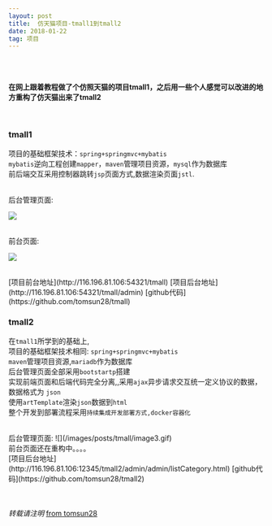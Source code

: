 ```yaml
---
layout: post
title:  仿天猫项目-tmall1到tmall2 
date: 2018-01-22
tag: 项目
---
```


<br>
<br>

**在网上跟着教程做了个仿照天猫的项目tmall1，之后用一些个人感觉可以改进的地方重构了仿天猫出来了tmall2**  

<br>

### tmall1  

项目的基础框架技术：```spring+springmvc+mybatis```  
```mybatis```逆向工程创建```mapper```，```maven```管理项目资源，```mysql```作为数据库  
前后端交互采用控制器跳转```jsp```页面方式,数据渲染页面```jstl```.  

<br>
后台管理页面:  

![](/images/posts/tmall/image1.gif)  
<br>

前台页面:  

![](/images/posts/tmall/image2.gif)  

<br>
[项目前台地址](http://116.196.81.106:54321/tmall)  
[项目后台地址](http://116.196.81.106:54321/tmall/admin)  
[github代码](https://github.com/tomsun28/tmall)  
<br>


### tmall2  

在```tmall1```所学到的基础上,  
项目的基础框架技术相同: ```spring+springmvc+mybatis```  
```maven```管理项目资源,```mariadb```作为数据库  
后台管理页面全部采用```bootstartp```搭建  
实现前端页面和后端代码完全分离,,采用```ajax```异步请求交互统一定义协议的数据，数据格式为 ```json```  
使用```artTemplate```渲染```json```数据到```html```  
整个开发到部署流程采用```持续集成开发部署方式,docker容器化```  

<br>
后台管理页面:  
![](/images/posts/tmall/image3.gif)  
<br>
前台页面还在重构中。。。。

<br>
[项目后台地址](http://116.196.81.106:12345/tmall2/admin/admin/listCategory.html)  
[github代码](https://github.com/tomsun28/tmall2)  

<br>
<br>
<br>

*转载请注明* [from tomsun28](http://usthe.com)
